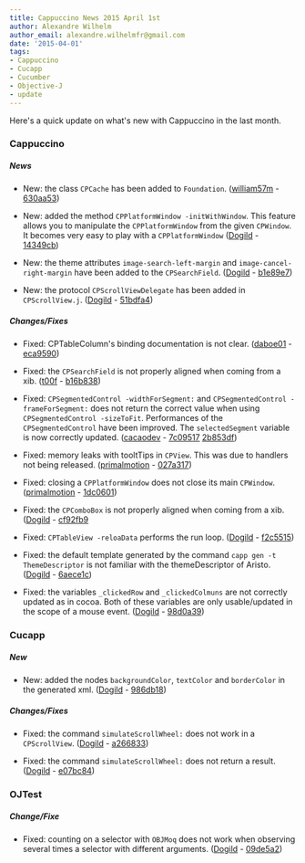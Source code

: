 ```yaml
---
title: Cappuccino News 2015 April 1st
author: Alexandre Wilhelm
author_email: alexandre.wilhelmfr@gmail.com
date: '2015-04-01'
tags:
- Cappuccino
- Cucapp
- Cucumber
- Objective-J
- update
---
```


Here's a quick update on what's new with Cappuccino in the last month.

### Cappuccino

##### News

- New: the class `CPCache` has been added to `Foundation`. ([william57m](https://github.com/william57m) - [630aa53](https://github.com/cappuccino/cappuccino/commit/630aa53d98af598080432b94ffaae2c657f690bc))

- New: added the method `CPPlatformWindow -initWithWindow`. This feature allows you to manipulate the `CPPlatformWindow` from the given `CPWindow`. It becomes very easy to play with a `CPPlatformWindow` ([Dogild](https://github.com/Dogild) - [14349cb](https://github.com/cappuccino/cappuccino/commit/14349cb58350af6e4b03893479048edf52590193))

- New: the theme attributes `image-search-left-margin` and `image-cancel-right-margin` have been added to the `CPSearchField`. ([Dogild](https://github.com/Dogild) - [b1e89e7](https://github.com/cappuccino/cappuccino/commit/b1e89e7904a08d925558bec35e2c65b7bb36f8c6))

- New: the protocol `CPScrollViewDelegate` has been added in `CPScrollView.j`. ([Dogild](https://github.com/Dogild) - [51bdfa4](https://github.com/cappuccino/cappuccino/commit/51bdfa44b115fe3fe60935469050d11cac97e819))

##### Changes/Fixes

- Fixed: CPTableColumn's binding documentation is not clear. ([daboe01](https://github.com/daboe01) - [eca9590](https://github.com/cappuccino/cappuccino/commit/eca959034ceddbb365766649de866e5d36e88f34))

- Fixed: the `CPSearchField` is not properly aligned when coming from a xib. ([t00f](https://github.com/t00f) - [b16b838](https://github.com/cappuccino/cappuccino/commit/b16b8388efbd2aad3e346f42622385c97578284a))

- Fixed: `CPSegmentedControl -widthForSegment:` and `CPSegmentedControl -frameForSegment:` does not return the correct value when using `CPSegmentedControl -sizeToFit`. Performances of the `CPSegmentedControl` have been improved. The `selectedSegment` variable is now correctly updated. ([cacaodev](https://github.com/cacaodev) - [7c09517](https://github.com/cappuccino/cappuccino/commit/7c095175ab107b67139fddeeab836dd6996ae783) [2b853df](https://github.com/cappuccino/cappuccino/commit/2b853df75b84298ac0f544264fcbb359534ed3b9))

- Fixed: memory leaks with tooltTips in `CPView`. This was due to handlers not being released. ([primalmotion](https://github.com/primalmotion) - [027a317](https://github.com/cappuccino/cappuccino/commit/027a317291848217efb4539479f5b803e9bae110))

- Fixed: closing a `CPPlatformWindow` does not close its main `CPWindow`. ([primalmotion](https://github.com/primalmotion) - [1dc0601](https://github.com/cappuccino/cappuccino/commit/1dc060123d54da1376e1bcdddf5f2f2dc2356773))

- Fixed: the `CPComboBox` is not properly aligned when coming from a xib. ([Dogild](https://github.com/Dogild) - [cf92fb9](https://github.com/cappuccino/cappuccino/commit/cf92fb921d89271b970e5c37870a56faf88e208b)

- Fixed: `CPTableView -reloaData` performs the run loop. ([Dogild](https://github.com/Dogild) - [f2c5515](https://github.com/cappuccino/cappuccino/commit/f2c5515317baf87f71b67297d20042ec3122018f))

- Fixed: the default template generated by the command `capp gen -t ThemeDescriptor` is not familiar with the themeDescriptor of Aristo. ([Dogild](https://github.com/Dogild) - [6aece1c](https://github.com/cappuccino/cappuccino/commit/6aece1cf8cec2d197041e00968fa21b1d411a0aa))

- Fixed: the variables `_clickedRow` and `_clickedColmuns` are not correctly updated as in cocoa. Both of these variables are only usable/updated in the scope of a mouse event. ([Dogild](https://github.com/Dogild) - [98d0a39](https://github.com/cappuccino/cappuccino/commit/98d0a397a3f144610ee88982f27f478c54405cc0))


### Cucapp

##### New

- New: added the nodes `backgroundColor`, `textColor` and `borderColor` in the generated xml. ([Dogild](https://github.com/Dogild) - [986db18](https://github.com/cappuccino/cucapp/commit/986db180fae1ee964416917ef26ae2eeec14812e))

##### Changes/Fixes

- Fixed: the command `simulateScrollWheel:` does not work in a `CPScrollView`. ([Dogild](https://github.com/Dogild) - [a266833](https://github.com/cappuccino/cucapp/commit/a266833ce76002c7797d212de85279f8890b8f2a))

- Fixed: the command `simulateScrollWheel:` does not return a result. ([Dogild](https://github.com/Dogild) - [e07bc84](https://github.com/cappuccino/cucapp/commit/e07bc846a21b8d52971ed90d0b70db45c325ced0))


### OJTest

##### Change/Fixe

- Fixed: counting on a selector with `OBJMoq` does not work when observing several times a selector with different arguments. ([Dogild](https://github.com/Dogild) - [09de5a2](https://github.com/cappuccino/OJTest/commit/09de5a27af4791466ba744062ef5ae2d8e2eccad))
